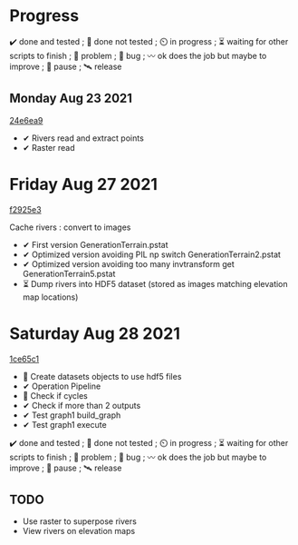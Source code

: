 # Progress

✔️ done and tested ; 🔨 done not tested ; ⏲️ in progress ; ⏳ waiting for other scripts to finish ; 🚩 problem ; 🐛 bug ; 〰️ ok does the job but maybe to improve ; 🛑 pause ; 🛰️ release
## Monday Aug 23 2021
[24e6ea9](https://github.com/Rob174/GenerationTerrain/tree/24e6ea92df7289ef404dfca2929ca113fd54e3a6)

- ✔ Rivers read and extract points 
- ✔ Raster read

# Friday Aug 27 2021
[f2925e3](https://github.com/Rob174/GenerationTerrain/tree/f2925e35c026f099b39c03ccb451b252e61da8cb)

Cache rivers : convert to images

- ✔ First version GenerationTerrain.pstat
- ✔ Optimized version avoiding PIL np switch GenerationTerrain2.pstat
- ✔ Optimized version avoiding too many invtransform get GenerationTerrain5.pstat
- ⏳ Dump rivers into HDF5 dataset (stored as images matching elevation map locations)

# Saturday Aug 28 2021
[1ce65c1](https://github.com/Rob174/GenerationTerrain/tree/1ce65c198794006569cb0a9d1ad39a959db4dfcd)

- 🔨 Create datasets objects to use hdf5 files 
- ✔ Operation Pipeline
- 🔨 Check if cycles
- ✔ Check if more than 2 outputs
- ✔ Test graph1 build_graph
- ✔ Test graph1 execute

✔️ done and tested ; 🔨 done not tested ; ⏲️ in progress ; ⏳ waiting for other scripts to finish ; 🚩 problem ; 🐛 bug ; 〰️ ok does the job but maybe to improve ; 🛑 pause ; 🛰️ release

## TODO

- Use raster to superpose rivers
- View rivers on elevation maps